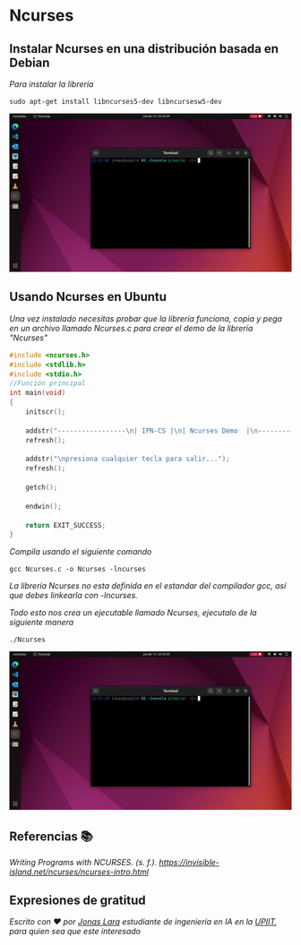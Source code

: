 # Ncurses

## Instalar Ncurses en una distribución basada en Debian

_Para instalar la librería_

```
sudo apt-get install libncurses5-dev libncursesw5-dev
```

![Ncurses-PreWork](/00.-Sources/Gifs/preworkNcurses.gif)

## Usando Ncurses en Ubuntu 

_Una vez instalado necesitas probar que la librería  funciona, copia y pega en un archivo llamado Ncurses.c para crear el demo de la librería "Ncurses"_

```c
#include <ncurses.h>
#include <stdlib.h>
#include <stdio.h>
//Función principal
int main(void)
{
    initscr();

    addstr("-----------------\n| IPN-CS |\n| Ncurses Demo  |\n-----------------\n\n");
    refresh();

    addstr("\npresiona cualquier tecla para salir...");
    refresh();

    getch();

    endwin();

    return EXIT_SUCCESS;
}
```

_Compila usando el siguiente comando_
```
gcc Ncurses.c -o Ncurses -lncurses
```

_La librería Ncurses no esta definida en el estandar del compilador gcc, así que debes linkearla con -lncurses._

_Todo esto nos crea un ejecutable llamado Ncurses, ejecutalo de la siguiente manera_

```
./Ncurses
```
![GTK-PreWork](/00.-Sources/Gifs/demoNcurses.gif)

## Referencias 📚

_Writing Programs with NCURSES. (s. f.). https://invisible-island.net/ncurses/ncurses-intro.html_

## Expresiones de gratitud

_Escrito con ❤️ por [Jonas Lara](https://medium.com/@jonas_lara) estudiante de ingeniería en IA en la [UPIIT](https://www.upiit.ipn.mx/), para quien sea que este interesado_
